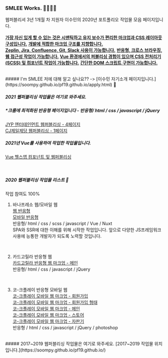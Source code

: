 ### SMLEE Works. 🏃‍♀️🏃‍♀️
웹퍼블리셔 3년 1개월 차 지원자 이수민의 2020년 포트폴리오 작업물 모음 페이지입니다.
<br><br>
<u><strong>가장 자신 있게 할 수 있는 것은 시맨틱하고 유지 보수가 편리한 마크업과 CSS 레이아웃 구성입니다.</strong></u>
<u><strong>개발에 적합한 마크업 구조를 지향합니다.</strong></u> <br>
<u><strong>Zeplin, Jira, Confluence, Git, Slack 사용이 가능합니다.</strong></u>
<u><strong>반응형, 크로스 브라우징, 웹 접근성 작업이 가능합니다.</strong></u>
<u><strong>Vue 환경에서의 퍼블리싱 경험이 있으며 CSS 전처리기(SCSS) 및 컴포넌트 작업이 가능합니다.</strong></u>
<u><strong>간단한 DOM 스크립트 구현이 가능합니다.</strong></u>

<br>
##### I'm SMLEE
저에 대해 알고 싶나요?? ->
[이수민 자기소개 페이지입니다.](https://soompy.github.io/pf19.github.io/apply.html) 🙂

<br>

##### 2021 웹퍼블리싱 작업물은 여기로 와주세요. 
##### *크롬에 최적화된 반응형 페이지입니다 - 반응형/ html / css / javascript / jQuery <br>
[JYP 엔터테인먼트 웹퍼블리싱 - 4페이지](https://soompy.github.io/frontendworks21_jyp/) <br>
[CJ제일제당 웹퍼블리싱 - 1페이지](https://soompy.github.io/frontendworks21_cj/) <br>

##### 2021년 Vue를 사용하여 작업한 작업물입니다.
[Vue 헬스앱 컴포넌트 및 웹퍼블리싱](https://github.com/soompy/pf20-vue-healthcare) <br>
<br><br>

##### 2020 웹퍼블리싱 작업물 리스트 💪
작업 참여도 100%
1. 바나프레소 웹/모바일 웹 <br>
[웹 반응형](https://github.com/soompy/banapresso_order_vue.github.io) <br>
[모바일 반응형](https://github.com/soompy/pjt2020_2nd_nuxt.github.io) <br>
반응형/ html / css / scss / javascript / Vue / Nuxt <br>
SPA와 SSR에 대한 이해를 위해 시작한 작업입니다. 앞으로 다양한 JS프레임워크 사용에 능통한 개발자가 되도록 노력할 것입니다. 

<br>

2. 카드고릴라 반응형 웹 <br>
[카드고릴라 반응형 웹 마크업 - 메인](https://soompy.github.io/pf20.github.io/cardgorilla.html)<br>
반응형/ html / css / javascript / jQuery

<br>

3. 코-크플레이 반응형 모바일 웹 <br>
[코-크플레이 모바일 웹 마크업 - 회원가입](https://soompy.github.io/pf20.github.io/coke_join.html)<br>
[코-크플레이 모바일 웹 마크업 - 회원가입 형태](https://soompy.github.io/pf20.github.io/coke_joinform.html)<br>
[코-크플레이 모바일 웹 마크업 - 메인](https://soompy.github.io/pf20.github.io/coke_index.html)<br>
[코-크플레이 모바일 웹 마크업 - 스토어](https://soompy.github.io/pf20.github.io/coke_store.html)<br>
[코-크플레이 모바일 웹 마크업 - 자판기](https://soompy.github.io/pf20.github.io/coke_machine.html)<br>
반응형 / html / css / javascript / jQuery / photoshop

<br>
##### 2017~2019 웹퍼블리싱 작업물은 여기로 와주세요. [2017~2019 작업물 위치입니다.](https://soompy.github.io/pf19.github.io/)


